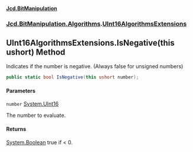 #### [Jcd.BitManipulation](index 'index')
### [Jcd.BitManipulation.Algorithms](Jcd.BitManipulation.Algorithms 'Jcd.BitManipulation.Algorithms').[UInt16AlgorithmsExtensions](Jcd.BitManipulation.Algorithms.UInt16AlgorithmsExtensions 'Jcd.BitManipulation.Algorithms.UInt16AlgorithmsExtensions')

## UInt16AlgorithmsExtensions.IsNegative(this ushort) Method

Indicates if the number is negative. (Always false for unsigned numbers)

```csharp
public static bool IsNegative(this ushort number);
```
#### Parameters

<a name='Jcd.BitManipulation.Algorithms.UInt16AlgorithmsExtensions.IsNegative(thisushort).number'></a>

`number` [System.UInt16](https://docs.microsoft.com/en-us/dotnet/api/System.UInt16 'System.UInt16')

The number to evaluate.

#### Returns
[System.Boolean](https://docs.microsoft.com/en-us/dotnet/api/System.Boolean 'System.Boolean')
true if < 0.